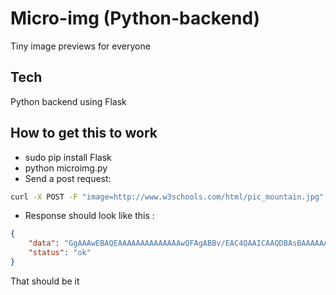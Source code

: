 # Micro-img (Python-backend)

Tiny image previews for everyone

## Tech

Python backend using Flask

## How to get this to work

- sudo pip install Flask
- python microimg.py
- Send a post request:

```bash
curl -X POST -F "image=http://www.w3schools.com/html/pic_mountain.jpg" "http://localhost:5000/v0/"
```

- Response should look like this :

```json
{
    "data": "GgAAAwEBAQEAAAAAAAAAAAAAAwQFAgABBv/EAC4QAAICAAQDBAsBAAAAAAAAAAECAAMEESExBRJR\nFDJhkQYTIiMzQUJScXKBsf/EABcBAQEBAQAAAAAAAAAAAAAAAAEDAAL/xAAaEQEBAQEAAwAAAAAA\nAAAAAAAAARExAyFB/9oADAMBAAIRAxEAPwD6adFFxyHdWhFxVR+rL8xyjYMSBOzzGkk8Q4wmHxC1\nBCwGrHqPCLLx5V5iE/XM/wCzMt2WrTWXtYKo3Jkh/SJVdguHJAOQPNvFuIcR7fSK6yFQNmQTqZP7\nNb8nWGsqreIQWyaHhEt3zMrrgLiutqN1XKIRzHPzleusTO8neu5x6DkpEEbNd2849RVWlS3XVNYp\nfIqPty384IpQxJXBtynUe8O0M06MCZpczNV90QoAlEy99TOVCDMgdRBphLHu5HBUbk+ExjfjmNU+\n1gELannOpkrfak43ZcMNh+SotodQdQTEPWnxh8T3f7BgaCHj+0V//9k=\n",
    "status": "ok"
}
```

That should be it
